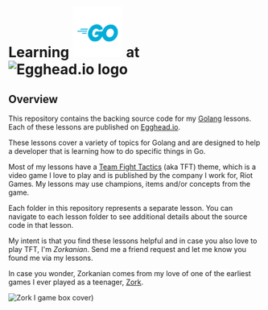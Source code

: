 <h1 style="verticalAlign=middle">Learning <img src="./Go-Logo_Blue.png" height="100" width="100" alt="Golang logo"/> at <img src="https://avatars2.githubusercontent.com/u/5975001?s=75&v=4" alt="Egghead.io logo"/></h1>

## Overview
This repository contains the backing source code for my [Golang](https://golang.org) lessons. Each of these lessons are published on [Egghead.io](https://egghead.io).

These lessons cover a variety of topics for Golang and are designed to help a developer that is learning how to do specific things in Go.

Most of my lessons have a [Team Fight Tactics](https://na.leagueoflegends.com/en/featured/events/teamfight-tactics) (aka TFT) theme, which is a video game I love to play and is published by the company I work for, Riot Games. My lessons may use champions, items and/or concepts from the game.

Each folder in this repository represents a separate lesson. You can navigate to each lesson folder to see additional details about the source code in that lesson.

My intent is that you find these lessons helpful and in case you also love to play TFT, I'm *Zorkanian*. Send me a friend request and let me know you found me via my lessons.

In case you wonder, Zorkanian comes from my love of one of the earliest games I ever played as a teenager, [Zork](https://en.wikipedia.org/wiki/Zork).

<img src="https://upload.wikimedia.org/wikipedia/en/a/ac/Zork_I_box_art.jpg" height="120" width="100" alt="Zork I game box cover"/>)
